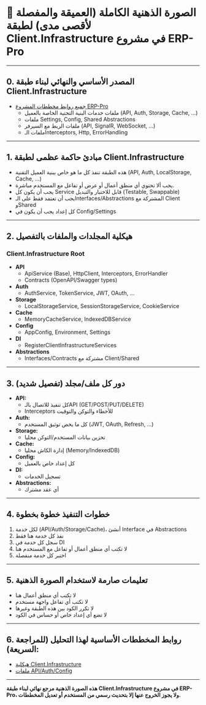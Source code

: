 # 🧠 الصورة الذهنية الكاملة (العميقة والمفصلة لأقصى مدى) لطبقة Client.Infrastructure في مشروع ERP-Pro

---

## 0. **المصدر الأساسي والنهائي لبناء طبقة Client.Infrastructure**

- [جميع روابط مخططات المشروع ERP-Pro](https://github.com/ameenalqershi/erp_plan)
  - ملفات خدمات البنية التحتية الخاصة بالعميل (API, Auth, Storage, Cache, ...)
  - ملفات Settings, Config, Shared Abstractions
  - ملفات الربط مع السيرفر (API, SignalR, WebSocket, ...)
  - ملفات الـInterceptors, Http, ErrorHandling

---

## 1. **مبادئ حاكمة عظمى لطبقة Client.Infrastructure**

- هذه الطبقة تنفذ كل ما هو خاص ببنية العميل التقنية (API, Auth, LocalStorage, Cache, ...)
- يجب ألا تحتوي أي منطق أعمال أو عرض أو تفاعل مع المستخدم مباشرة.
- يجب أن يكون كل Service قابل للاختبار والتبديل (Testable, Swappable)
- يجب أن تعتمد فقط على الـInterfaces/Abstractions المشتركة مع Client وShared
- كل إعداد يجب أن يكون في Config/Settings

---

## 2. **هيكلية المجلدات والملفات بالتفصيل**

### Client.Infrastructure Root
- **API**
  - ApiService (Base), HttpClient, Interceptors, ErrorHandler
  - Contracts (OpenAPI/Swagger types)
- **Auth**
  - AuthService, TokenService, JWT, OAuth, ...
- **Storage**
  - LocalStorageService, SessionStorageService, CookieService
- **Cache**
  - MemoryCacheService, IndexedDBService
- **Config**
  - AppConfig, Environment, Settings
- **DI**
  - RegisterClientInfrastructureServices
- **Abstractions**
  - Interfaces/Contracts مشتركة مع Client/Shared

---

## 3. **دور كل ملف/مجلد (تفصيل شديد)**

- **API:**  
  - كل تنفيذ للاتصال بالـAPI (GET/POST/PUT/DELETE)
  - Interceptors للأخطاء والتوكن والتوقيت
- **Auth:**  
  - كل ما يخص توثيق المستخدم (JWT, OAuth, Refresh, ...)
- **Storage:**  
  - تخزين بيانات المستخدم/التوكن محليا
- **Cache:**  
  - إدارة الكاش محليا (Memory/IndexedDB)
- **Config:**  
  - كل إعداد خاص بالعميل
- **DI:**  
  - تسجيل الخدمات
- **Abstractions:**  
  - أي عقد مشترك

---

## 4. **خطوات التنفيذ خطوة بخطوة**

1. لكل خدمة (API/Auth/Storage/Cache)، أنشئ Interface في Abstractions
2. نفذ كل خدمة هنا فقط
3. سجل كل خدمة في DI
4. لا تكتب أي منطق أعمال أو تفاعل مع المستخدم هنا
5. اختبر كل خدمة منفصلة

---

## 5. **تعليمات صارمة لاستخدام الصورة الذهنية**

- لا تكتب أي منطق أعمال هنا
- لا تكتب أي تفاعل واجهة مستخدم
- لا تكرر الكود بين هذه الطبقة وغيرها
- لا تضع أي إعداد خاص أو حساس في الكود

---

## 6. **روابط المخططات الأساسية لهذا التحليل (للمراجعة السريعة):**

- [هيكلية Client.Infrastructure](https://github.com/ameenalqershi/erp_plan/blob/main/Structure/LayerStructure_Client.Infrastructure.md)
- [ملفات API/Auth/Config](https://github.com/ameenalqershi/erp_plan/tree/main/Client.Infrastructure)

---

**هذه الصورة الذهنية مرجع نهائي لبناء طبقة Client.Infrastructure في مشروع ERP-Pro، ولا يجوز الخروج عنها إلا بتحديث رسمي من المستخدم أو تعديل المخططات.**